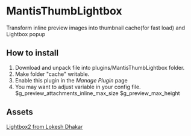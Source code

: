 # MantisThumbLightbox
Transform inline preview images into thumbnail cache(for fast load) and Lightbox popup

## How to install

 1. Download and unpack file into plugins/MantisThumbLightbox folder.
 2. Make folder "cache" writable.
 3. Enable this plugin in the *Manage Plugin* page
 4. You may want to adjust variable in your config file.
    $g_preview_attachments_inline_max_size
    $g_preview_max_height

## Assets

[Lightbox2 from Lokesh Dhakar](https://github.com/lokesh/lightbox2/)
